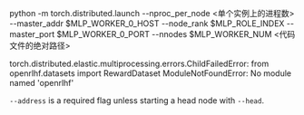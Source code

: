 python -m torch.distributed.launch --nproc_per_node <单个实例上的进程数> --master_addr $MLP_WORKER_0_HOST --node_rank $MLP_ROLE_INDEX --master_port $MLP_WORKER_0_PORT --nnodes $MLP_WORKER_NUM <代码文件的绝对路径>

torch.distributed.elastic.multiprocessing.errors.ChildFailedError: 
    from openrlhf.datasets import RewardDataset
ModuleNotFoundError: No module named 'openrlhf'

`--address` is a required flag unless starting a head node with `--head`.
